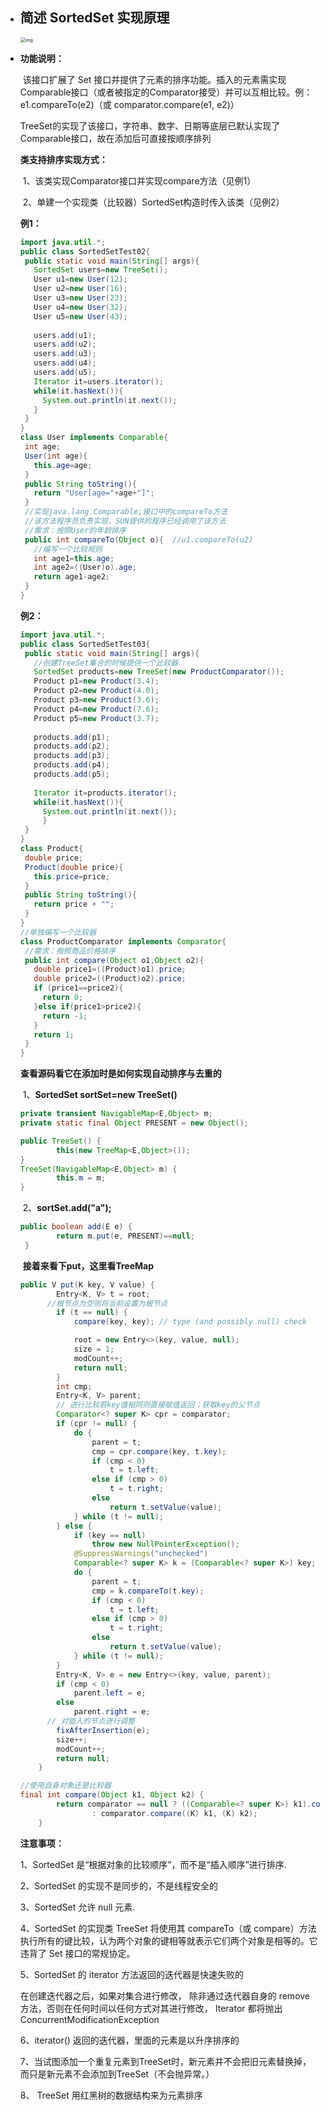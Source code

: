 - ## 简述 SortedSet 实现原理

  <img src="https://img2020.cnblogs.com/blog/1102083/202008/1102083-20200804221603127-819017688.png" alt="img" style="zoom: 50%;" />

- **功能说明：**

  ​		该接口扩展了 Set 接口并提供了元素的排序功能。插入的元素需实现Comparable接口（或者被指定的Comparator接受）并可以互相比较。例：e1.compareTo(e2)（或 comparator.compare(e1, e2)）

  ​		TreeSet的实现了该接口，字符串、数字、日期等底层已默认实现了Comparable接口，故在添加后可直接按顺序排列

  **类支持排序实现方式：**

  ​		1、该类实现Comparator接口并实现compare方法（见例1）

  ​		2、单建一个实现类（比较器）SortedSet构造时传入该类（见例2）

  **例1：**

  ```java
  import java.util.*;
  public class SortedSetTest02{
   public static void main(String[] args){
     SortedSet users=new TreeSet();
     User u1=new User(12);
     User u2=new User(16);
     User u3=new User(23);
     User u4=new User(32);
     User u5=new User(43);
     
     users.add(u1);
     users.add(u2);
     users.add(u3);
     users.add(u4);
     users.add(u5);
     Iterator it=users.iterator();
     while(it.hasNext()){
       System.out.println(it.next());
     }
   }
  }
  class User implements Comparable{
   int age;
   User(int age){
     this.age=age;
   }
   public String toString(){
     return "User[age="+age+"]";
   }
   //实现java.lang.Comparable;接口中的compareTo方法
   //该方法程序员负责实现，SUN提供的程序已经调用了该方法
   //需求：按照User的年龄排序
   public int compareTo(Object o){  //u1.compareTo(u2)
     //编写一个比较规则
     int age1=this.age;   
     int age2=((User)o).age;
     return age1-age2;
   }
  }
  ```

  **例2：**

  ```java
  import java.util.*;
  public class SortedSetTest03{
   public static void main(String[] args){
     //创建TreeSet集合的时候提供一个比较器
     SortedSet products=new TreeSet(new ProductComparator());
     Product p1=new Product(3.4);
     Product p2=new Product(4.0);
     Product p3=new Product(3.6);
     Product p4=new Product(7.6);
     Product p5=new Product(3.7);
     
     products.add(p1);
     products.add(p2);
     products.add(p3);
     products.add(p4);
     products.add(p5);
     
     Iterator it=products.iterator();
     while(it.hasNext()){
       System.out.println(it.next());
       }
   }
  }
  class Product{
   double price;
   Product(double price){
     this.price=price;
   }
   public String toString(){
     return price + "";
   }
  }
  //单独编写一个比较器
  class ProductComparator implements Comparator{
   //需求：按照商品价格排序
   public int compare(Object o1,Object o2){
     double price1=((Product)o1).price;
     double price2=((Product)o2).price;
     if (price1==price2){
       return 0;
     }else if(price1>price2){
       return -1;
     }
     return 1;
   }
  }
  ```

  **查看源码看它在添加时是如何实现自动排序与去重的**

  ​	1、**SortedSet sortSet=new TreeSet()**

  ```java
  private transient NavigableMap<E,Object> m;
  private static final Object PRESENT = new Object();
  
  public TreeSet() {
          this(new TreeMap<E,Object>());
  }
  TreeSet(NavigableMap<E,Object> m) {
          this.m = m;
  }
  ```

  ​	2、**sortSet.add("a");**

  ```java
  public boolean add(E e) {
          return m.put(e, PRESENT)==null;
   }
  
  ```

  ​	**接着来看下put，这里看TreeMap**

  ```java
  public V put(K key, V value) {
          Entry<K, V> t = root;
      	//根节点为空则将当前设置为根节点
          if (t == null) {
              compare(key, key); // type (and possibly null) check
  
              root = new Entry<>(key, value, null);
              size = 1;
              modCount++;
              return null;
          }
          int cmp;
          Entry<K, V> parent;
          // 进行比较若key值相同则直接赋值返回；获取key的父节点
          Comparator<? super K> cpr = comparator;
          if (cpr != null) {
              do {
                  parent = t;
                  cmp = cpr.compare(key, t.key);
                  if (cmp < 0)
                      t = t.left;
                  else if (cmp > 0)
                      t = t.right;
                  else
                      return t.setValue(value);
              } while (t != null);
          } else {
              if (key == null)
                  throw new NullPointerException();
              @SuppressWarnings("unchecked")
              Comparable<? super K> k = (Comparable<? super K>) key;
              do {
                  parent = t;
                  cmp = k.compareTo(t.key);
                  if (cmp < 0)
                      t = t.left;
                  else if (cmp > 0)
                      t = t.right;
                  else
                      return t.setValue(value);
              } while (t != null);
          }
          Entry<K, V> e = new Entry<>(key, value, parent);
          if (cmp < 0)
              parent.left = e;
          else
              parent.right = e;
      	// 对插入的节点进行调整
          fixAfterInsertion(e);
          size++;
          modCount++;
          return null;
      }
  ```

  ```java
  //使用自身对象还是比较器
  final int compare(Object k1, Object k2) {
          return comparator == null ? ((Comparable<? super K>) k1).compareTo((K) k2)
                  : comparator.compare((K) k1, (K) k2);
      }
  ```

  **注意事项：**

  1、SortedSet 是“根据对象的比较顺序”，而不是“插入顺序”进行排序.

  2、SortedSet 的实现不是同步的，不是线程安全的

  3、SortedSet 允许 null 元素.

  4、SortedSet 的实现类 TreeSet 将使用其 compareTo（或 compare）方法执行所有的键比较，认为两个对象的键相等就表示它们两个对象是相等的。它违背了 Set 接口的常规协定。

  5、SortedSet 的 iterator 方法返回的迭代器是快速失败的

  在创建迭代器之后，如果对集合进行修改， 除非通过迭代器自身的 remove 方法，否则在任何时间以任何方式对其进行修改， Iterator 都将抛出 ConcurrentModificationException

  6、iterator() 返回的迭代器，里面的元素是以升序排序的

  7、当试图添加一个重复元素到TreeSet时，新元素并不会把旧元素替换掉，
  而只是新元素不会添加到TreeSet（不会抛异常。）

  8、 TreeSet 用红黑树的数据结构来为元素排序